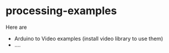 # processing-examples

Here are

* Arduino to Video examples (install video library to use them)
* ....

